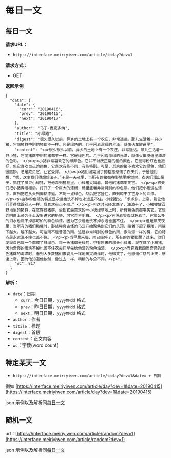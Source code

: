 # 每日一文

## 每日一文
**请求URL：**

- `https://interface.meiriyiwen.com/article/today?dev=1`

**请求方式：**

- GET

**返回示例**

```
{
  "data": {
    "date": {
      "curr": "20190416",
      "prev": "20190415",
      "next": "20190417"
    },
    "author": "马丁·麦克多纳",
    "title": "小绿猪",
    "digest": "很久很久以前，异乡的土地上有一个农庄，非常遥远。那儿生活着一只小猪，它同猪群中别的猪都不一样。它是绿色的。几乎闪着深绿的光泽，就像火车隧道里",
    "content": "<p>很久很久以前，异乡的土地上有一个农庄，非常遥远。那儿生活着一只小猪，它同猪群中别的猪都不一样。它是绿色的。几乎闪着深绿的光泽，就像火车隧道里油漆的色彩。 </p><p>小猪非常喜欢它的绿颜色。它并不讨厌正常的猪的颜色，它觉得粉红色也挺好，但它喜欢自己的颜色，它喜欢有些不同，有些特别。可是，其余的猪不喜欢它的绿色，他们很嫉妒，总是欺负它，让它受罪。 </p><p>猪们没完没了的抱怨惹恼了农夫们，于是他们想，“嗯，这事我们得想想法子。”于是一天夜里，当所有的猪都在野地里睡觉时，农夫们溜出屋子，抓住了那只小绿猪，把他弄到猪棚里，小绿猪尖叫着，其他的猪都嘲笑它。 </p><p>农夫们把小猪弄进棚后，打开了一个巨大的漆桶，桶里盛着非常特别的粉色漆。他们把小猪浸在漆中，直到把它从头到脚都漆遍，不剩一点绿色，然后把它拴住，直到晾干了它身上的油漆。 </p><p>这种粉色漆的特点是永远也洗不掉也永远盖不住。小绿猪说，“求求你，上帝，别让他们弄得我跟别人一样。我喜欢有点不同。” </p><p>可这时已经太晚了，油漆干了，小猪被放回野地里的猪群，在它穿过猪群，坐到它最喜欢的一小块绿草地上时，所有粉色的都嘲笑它。它想弄明白上帝为什么没听进它的祈祷，可它弄不明白。 </p><p>它哭着哭着就睡着了，它那么多的泪水也洗不掉那可怕的粉色油漆。因为它永远也洗不掉永远也盖不住。 </p><p>但是那天夜里，当所有的猪们熟睡时，那些稀奇古怪的乌云开始聚集到它们的头顶，接着下起了暴雨，雨越下越大，越下越大。可这雨不是普通的雨，这是非常特别的绿色的雨，像油漆一样的稠，它的特点是永远洗不掉也盖不住。 </p><p>当早晨来临，雨已经停了，所有的的猪都醒了过来，他们发现自己每一个都成了鲜绿色。每一头猪都是绿的，只有原来的那头小绿猪，现在成了小粉猪，因为奇怪的雨洗不掉也盖不住农夫们早先给他漆的粉色油漆。 </p><p>当它看着四周奇怪的绿色猪群的海洋时，看到大多数猪们像婴儿一样地痛哭流涕时，他微笑了，他感谢仁慈的上天，感谢上帝，因为他知道他依然，像过去一样，稍稍的与众不同。</p>",
    "wc": 817
  }
}
```

**解析：**

- `date`：日期
  - `curr`：今日日期，`yyyyMMdd` 格式
  - `prev`：昨日日期，`yyyyMMdd` 格式
  - `next`：明日日期，`yyyyMMdd` 格式
- `author`：作者
- `titile`：标题
- `digest`：首段
- `content`：正文内容
- `wc`：字数(word count)

## 特定某天一文

- `https://interface.meiriyiwen.com/article/today?dev=1&date= + 日期`

例如
[https://interface.meiriyiwen.com/article/day?dev=1&date=20190415](https://interface.meiriyiwen.com/article/day?dev=1&date=20190415)

json 示例以及解析同[每日一文](./onearticle)

## 随机一文
url：[https://interface.meiriyiwen.com/article/random?dev=1](https://interface.meiriyiwen.com/article/random?dev=1)

json 示例以及解析同[每日一文](./onearticle)
